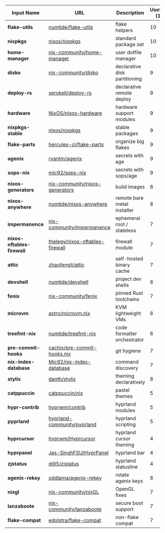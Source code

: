 | Input Name                  | URL                                                                                   | Description                   | Usefulness (1–10) | Done |
| --------------------------- | ------------------------------------------------------------------------------------- | ----------------------------- | ----------------- | ---- |
| **flake-utils**             | [numtide/flake-utils](https://github.com/numtide/flake-utils)                         | flake helpers                 | 10                |   X  |
| **nixpkgs**                 | [nixos/nixpkgs](https://github.com/NixOS/nixpkgs)                                     | standard package set          | 10                |   X  |
| **home-manager**            | [nix-community/home-manager](https://github.com/nix-community/home-manager)           | user dotfile manager          | 10                |   X  |
| **disko**                   | [nix-community/disko](https://github.com/nix-community/disko)                         | declarative disk partitioning | 9                 |   X  |
| **deploy-rs**               | [serokell/deploy-rs](https://github.com/serokell/deploy-rs)                           | declarative remote deploy     | 9                 |   X  |
| **hardware**                | [NixOS/nixos-hardware](https://github.com/NixOS/nixos-hardware)                       | hardware support modules      | 9                 |   X  |
| **nixpkgs-stable**          | [nixos/nixpkgs](https://github.com/NixOS/nixpkgs)                                     | stable packages               | 9                 |   X  |
| **flake-parts**             | [hercules-ci/flake-parts](https://github.com/hercules-ci/flake-parts)                 | organize big flakes           | 9                 |   X  |
| **agenix**                  | [ryantm/agenix](https://github.com/ryantm/agenix)                                     | secrets with age              | 9                 |   X  |
| **sops-nix**                | [mic92/sops-nix](https://github.com/mic92/sops-nix)                                   | secrets with sops/age         | 9                 |   X  |
| **nixos-generators**        | [nix-community/nixos-generators](https://github.com/nix-community/nixos-generators)   | build images                  | 8                 |   X  |
| **nixos-anywhere**          | [numtide/nixos-anywhere](https://github.com/numtide/nixos-anywhere)                   | remote bare metal installer   | 8                 |   X  |
| **impermanence**            | [nix-community/impermanence](https://github.com/nix-community/impermanence)           | ephemeral root / stateless    | 7                 |   X  |
| **nixos-nftables-firewall** | [thelegy/nixos-nftables-firewall](https://github.com/thelegy/nixos-nftables-firewall) | firewall module               | 7                 |   -  |
| **attic**                   | [zhaofengli/attic](https://github.com/zhaofengli/attic)                               | self-hosted binary cache      | 7                 |   -  |
| **devshell**                | [numtide/devshell](https://github.com/numtide/devshell)                               | project dev shells            | 8                 |   X  |
| **fenix**                   | [nix-community/fenix](https://github.com/nix-community/fenix)                         | pinned Rust toolchains        | 7                 |   X  |
| **microvm**                 | [astro/microvm.nix](https://github.com/astro/microvm.nix)                             | KVM lightweight VMs           | 8                 |   X  |
| **treefmt-nix**             | [numtide/treefmt-nix](https://github.com/numtide/treefmt-nix)                         | code formatter orchestrator   | 6                 |   X  |
| **pre-commit-hooks**        | [cachix/pre-commit-hooks.nix](https://github.com/cachix/pre-commit-hooks.nix)         | git hygiene                   | 7                 |   X  |
| **nix-index-database**      | [Mic92/nix-index-database](https://github.com/Mic92/nix-index-database)               | command discovery             | 7                 |   X  |
| **stylix**                  | [danth/stylix](https://github.com/danth/stylix)                                       | theming declaratively         | 8                 |   X  |
| **catppuccin**              | [catppuccin/nix](https://github.com/catppuccin/nix)                                   | pastel themes                 | 5                 |
| **hypr-contrib**            | [hyprwm/contrib](https://github.com/hyprwm/contrib)                                   | hyprland modules              | 5                 |
| **pyprland**                | [hyprland-community/pyprland](https://github.com/hyprland-community/pyprland)         | hyprland scripting            | 5                 |
| **hyprcursor**              | [hyprwm/Hyprcursor](https://github.com/hyprwm/Hyprcursor)                             | hyprland cursor theming       | 4                 |
| **hyprpanel**               | [Jas-SinghFSU/HyprPanel](https://github.com/Jas-SinghFSU/HyprPanel)                   | hyprland bar                  | 4                 |
| **zjstatus**                | [dj95/zjstatus](https://github.com/dj95/zjstatus)                                     | hyprland statusline           | 4                 |
| **agenix-rekey**            | [oddlama/agenix-rekey](https://github.com/oddlama/agenix-rekey)                       | rotate agenix keys            | 8                 |
| **nixgl**                   | [nix-community/nixGL](https://github.com/nix-community/nixGL)                         | OpenGL fixes                  | 7                 |
| **lanzaboote**              | [nix-community/lanzaboote](https://github.com/nix-community/lanzaboote)               | secure boot support           | 7                 |   -  |
| **flake-compat**            | [edolstra/flake-compat](https://github.com/edolstra/flake-compat)                     | non-flake compat              | 7                 |   -  |
